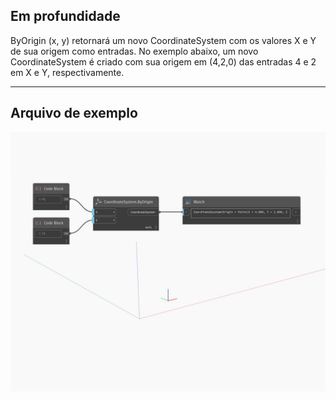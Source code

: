 ## Em profundidade
ByOrigin (x, y) retornará um novo CoordinateSystem com os valores X e Y de sua origem como entradas. No exemplo abaixo, um novo CoordinateSystem é criado com sua origem em (4,2,0) das entradas 4 e 2 em X e Y, respectivamente.
___
## Arquivo de exemplo

![ByOrigin (x, y)](./Autodesk.DesignScript.Geometry.CoordinateSystem.ByOrigin(x,%20y)_img.jpg)

